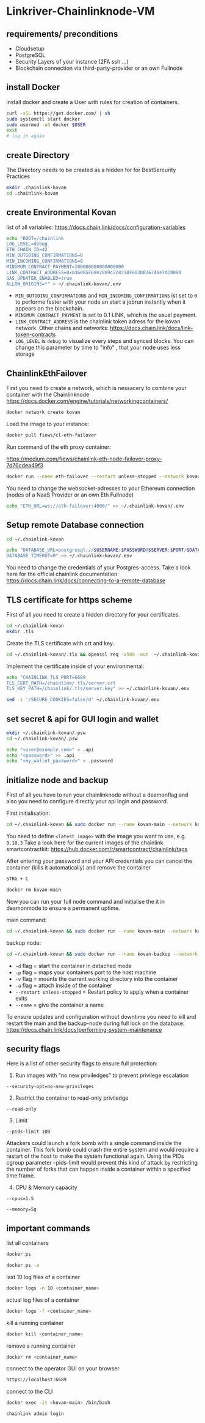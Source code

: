 # Linkriver-Chainlinknode-VM
## requirements/ preconditions
- Cloudsetup
- PostgreSQL
- Security Layers of your instance (2FA ssh ...)
- Blockchain connection via third-party-provider or an own Fullnode
## install Docker

install docker and create a User with rules for creation of containers.

```bash
curl -sSL https://get.docker.com/ | sh
sudo systemctl start docker
sudo usermod -aG docker $USER
exit
# log in again
```
## create Directory
The Directory needs to be created as a hidden for for BestSercurity Practices

```bash
mkdir .chainlink-kovan
cd .chainlink-kovan
```

## create Environmental Kovan
list of all variables: https://docs.chain.link/docs/configuration-variables
```bash
echo "ROOT=/chainlink
LOG_LEVEL=debug
ETH_CHAIN_ID=42
MIN_OUTGOING_CONFIRMATIONS=0
MIN_INCOMING_CONFIRMATIONS=0
MINIMUM_CONTRACT_PAYMENT=100000000000000000
LINK_CONTRACT_ADDRESS=0xa36085F69e2889c224210F603D836748e7dC0088
GAS_UPDATER_ENABLED=true
ALLOW_ORIGINS=*" > ~/.chainlink-kovan/.env
````
- `MIN_OUTGOING_CONFIRMATIONS` and `MIN_INCOMING_CONFIRMATIONS` ist set to `0` to performe faster with your node an start a jobrun instantly when it appears on the blockchain.
- `MINIMUM_CONTRACT_PAYMENT` is set to 0.1 LINK, which is the usual payment.
- `LINK_CONTRACT_ADDRESS` is the chainlink token adress for the kovan network. Other chains and networks: https://docs.chain.link/docs/link-token-contracts
- `LOG_LEVEL` is `debug` to visualize every steps and synced blocks. You can change this parameter by time to "info" , that your node uses less storage
## ChainlinkEthFailover
First you need to create a network, which is nessacery to combine your container with the Chainlinknode
https://docs.docker.com/engine/tutorials/networkingcontainers/
```bash 
docker network create kovan
```
Load the image to your instance:
```bash
docker pull fiews/cl-eth-failover
```
Run command of the eth proxy container:

https://medium.com/fiews/chainlink-eth-node-failover-proxy-7d76cdea49f3
```bash
docker run --name eth-failover --restart unless-stopped --network kovan fiews/cl-eth-failover wss://cl-ropsten.fiews.io/v1/myApiKey ws://localhost:8546/
```
You need to change the websocket-adresses to your Ethereum connection (nodes of a NaaS Provider or an own Eth Fullnode)
```bash
echo "ETH_URL=ws://eth-failover:4000/" >> ~/.chainlink-kovan/.env
```
## Setup remote Database connection
```bash
cd ~/.chainlink-kovan
```
```bash
echo "DATABASE_URL=postgresql://$USERNAME:$PASSWORD@$SERVER:$PORT/$DATABASE
DATABASE_TIMEOUT=0" >> ~/.chainlink-kovan/.env
```
You need to change the credentials of your Postgres-access. Take a look here for the official chainlink documentation: https://docs.chain.link/docs/connecting-to-a-remote-database
## TLS certificate for https scheme
First of all you need to create a hidden directory for your certificates.
```bash
cd ~/.chainlink-kovan
mkdir .tls
```
Create the TLS certificate with crt and key.
```bash
cd ~/.chainlink-kovan/.tls && openssl req -x509 -out  ~/.chainlink-kovan/.tls/server.crt  -keyout ~/.chainlink-kovan/.tls/server.key -newkey rsa:2048 -nodes -sha256 -days 365 -subj '/CN=localhost' -extensions EXT -config <( printf "[dn]\nCN=localhost\n[req]\ndistinguished_name = dn\n[EXT]\nsubjectAltName=DNS:localhost\nkeyUsage=digitalSignature\nextendedKeyUsage=serverAuth")
```

Implement the certificate inside of your environmental:
```bash
echo "CHAINLINK_TLS_PORT=6689
TLS_CERT_PATH=/chainlink/.tls/server.crt
TLS_KEY_PATH=/chainlink/.tls/server.key" >> ~/.chainlink-kovan/.env
```
```bash
sed -i '/SECURE_COOKIES=false/d' ~/.chainlink-kovan/.env
```
## set secret & api for GUI login and wallet
```bash
mkdir ~/.chainlink-kovan/.psw
cd ~/.chainlink-kovan/.psw
```
```bash
echo "<user@example.com>" > .api
echo "<password>" >> .api
echo "<my_wallet_password>" > .password
```
## initialize node and backup
First of all you have to run your chainlinknode without a deamonflag and also you need to configure directly your api login and password.

First initialisation:
```bash
cd ~/.chainlink-kovan && sudo docker run --name kovan-main --network kovan -p 6689:6689 -v ~/.chainlink-kovan:/chainlink -it --env-file=.env smartcontract/chainlink:<latest_image> local n
```
You need to define `<latest_image>` with the image you want to use, e.g. `0.10.3` Take a look here for the current images of the chainlink smartcontractkit: https://hub.docker.com/r/smartcontract/chainlink/tags

After entering your password and your API credentials you can cancel the container (kills it automatically) and remove the container 
```bash
STRG + C
```
```bash
docker rm kovan-main
```
Now you can run your full node command and initialise the it in deamonmode to ensure a permanent uptime.

main command:
```bash
cd ~/.chainlink-kovan && sudo docker run --name kovan-main --network kovan --restart unless-stopped -d -p 6689:6689 -v ~/.chainlink-kovan:/chainlink -it --env-file=.env smartcontract/chainlink:<latest_image> local n -p /chainlink/.psw/.password -a /chainlink/.psw/.api 
```
 
backup node:
 ```bash
cd ~/.chainlink-kovan && sudo docker run --name kovan-backup --network kovan --restart unless-stopped -d -p 6689:6689 -v ~/.chainlink-kovan:/chainlink -it --env-file=.env smartcontract/chainlink:<latest_image> local n -p /chainlink/.psw/.password -a /chainlink/.psw/.api 
 ```
 
 - `-d` flag = start the container in detached mode
 - `-p` flag = maps your containers port to the host machine
 - `-v` flag = mounts the current working directory into the container
 - `-a` flag = attach inside of the container
 - `--restart unless-stopped` = Restart policy to apply when a container exits
 - `--name` = give the container a name
 
 To ensure updates and configuration without downtime you need to kill and restart the main and the backup-node during full lock on the database: https://docs.chain.link/docs/performing-system-maintenance
 ## security flags ##
 Here is a list of other security flags to ensure full protection:
 1) Run images with "no new priviledges" to prevent privilege escalation
 
 `--security-opt=no-new-privileges`
 
2) Restrict the container to read-only priviledge

 `--read-only`
 
3) Limit
 
 `--pids-limit 100`
 
 Attackers could launch a fork bomb with a single command inside the container. This fork bomb could crash the entire system and would require a restart of the host to make the system functional again. Using the PIDs cgroup parameter –pids-limit would prevent this kind of attack by restricting the number of forks that can happen inside a container within a specified time frame.

4) CPU & Memory capacity 
 
 `--cpus=1.5`

 `--memory=5g`
 
 ## important commands ##
 list all containers
 ```bash
 docker ps
 ```
 ```bash
 docker ps -a
 ```
 last 10 log files of a container
 ```bash
 docker logs -n 10 <container_name>
 ```
 actual log files of a container
 ```bash
 docker logs -f <container_name>
 ```
 kill a running container
 ```bash
 docker kill <container_name>
 ```
 remove a running container
 ```bash
 docker rm <container_name>
 ```
 connect to the operator GUI on your browser
 ```bash
 https://localhost:6689
 ```
 connect to the CLI
 ```bash
 docker exec -it <kovan-main> /bin/bash
 ```
 ```bash
 chainlink admin login
 ```

